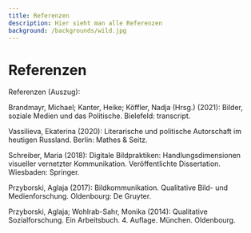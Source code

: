 ```yaml
---
title: Referenzen
description: Hier sieht man alle Referenzen
background: /backgrounds/wild.jpg
---
```

# Referenzen

Referenzen (Auszug):

Brandmayr, Michael; Kanter, Heike; Köffler, Nadja (Hrsg.) (2021): Bilder, soziale Medien und das Politische. Bielefeld: transcript.

Vassilieva, Ekaterina (2020): Literarische und politische Autorschaft im heutigen Russland. Berlin: Mathes & Seitz.  

Schreiber, Maria (2018): Digitale Bildpraktiken: Handlungsdimensionen visueller vernetzter Kommunikation. Veröffentlichte Dissertation. Wiesbaden: Springer.  

Przyborski, Aglaja (2017): Bildkommunikation. Qualitative Bild- und Medienforschung. Oldenbourg: De Gruyter.  

Przyborski, Aglaja; Wohlrab-Sahr, Monika (2014): Qualitative Sozialforschung. Ein Arbeitsbuch. 4. Auflage. München. Oldenbourg.
